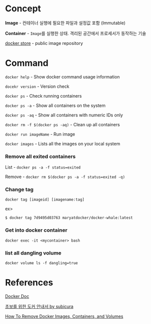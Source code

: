 # Concept
**Image** - 컨테이너 실행에 필요한 파일과 설정값 포함 (Immutable)

**Container** - `Image`를 실행한 상태. 격리된 공간에서 프로세서가 동작하는 기술

[docker store](https://store.docker.com/) - public image repository

# Command
`docker help` - Show docker command usage information

`docekr version` - Version check

`docker ps` - Check running containers

`docker ps -a` - Show all containers on the system

`docker ps -aq` - Show all containers with numeric IDs only

`docker rm -f $(docker ps -aq)` - Clean up all containers

`docker run imageName` - Run image

`docker images` - Lists all the images on your local system

### Remove all exited containers
List - `docker ps -a -f status=exited`

Remove - `docker rm $(docker ps -a -f status=exited -q)`

### Change tag
`docker tag [imageid] [imagename:tag]`

ex>
```
$ docker tag 7d9495d03763 maryatdocker/docker-whale:latest
```

### Get into docker container
```
docker exec -it <mycontainer> bash
```

### list all dangling volume
```
docker volume ls -f dangling=true
```

# References
[Docker Doc](https://docs.docker.com/)

[초보를 위한 도커 안내서 by subicura](https://subicura.com/2017/01/19/docker-guide-for-beginners-1.html)

[How To Remove Docker Images, Containers, and Volumes](https://www.digitalocean.com/community/tutorials/how-to-remove-docker-images-containers-and-volumes)

